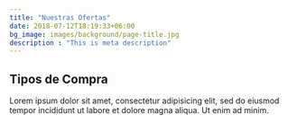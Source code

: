 ```yaml
---
title: "Nuestras Ofertas"
date: 2018-07-12T18:19:33+06:00
bg_image: images/background/page-title.jpg
description : "This is meta description"
---
```


## Tipos de Compra

Lorem ipsum dolor sit amet, consectetur adipisicing elit, sed do eiusmod <br> tempor incididunt ut labore et dolore magna aliqua. Ut enim ad minim.
